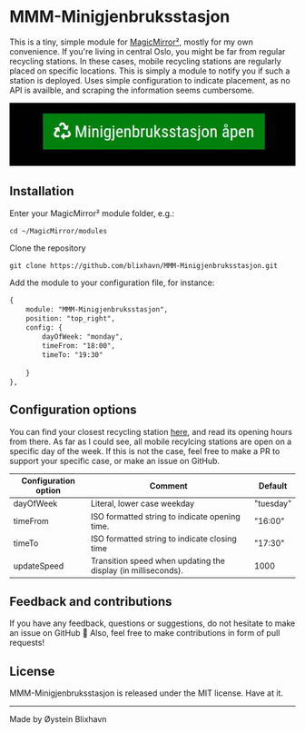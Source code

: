 # MMM-Minigjenbruksstasjon

This is a tiny, simple module for [MagicMirror²](https://magicmirror.builders/), mostly for my own convenience. If you're living in central Oslo, you might be far from regular recycling stations. In these cases, mobile recycling stations are regularly placed on specific locations. This is simply a module to notify you if such a station is deployed. Uses simple configuration to indicate placement, as no API is availble, and scraping the information seems cumbersome.

<img src="./img/example.jpg">

## Installation

Enter your MagicMirror² module folder, e.g.:

    cd ~/MagicMirror/modules

Clone the repository

    git clone https://github.com/blixhavn/MMM-Minigjenbruksstasjon.git

Add the module to your configuration file, for instance:

    {
        module: "MMM-Minigjenbruksstasjon",
        position: "top_right",
        config: {
            dayOfWeek: "monday",
            timeFrom: "18:00",
            timeTo: "19:30"

        }
    },

## Configuration options

You can find your closest recycling station [here](https://www.oslo.kommune.no/avfall-og-gjenvinning/alle-gjenbruksstasjoner/), and read its opening hours from there. As far as I could see, all mobile recylcing stations are open on a specific day of the week. If this is not the case, feel free to make a PR to support your specific case, or make an issue on GitHub.


| Configuration option | Comment                                                                                                                                                                                                    | Default                       |
| -------------------- | ---------------------------------------------------------------------------------------------------------------------------------------------------------------------------------------------------------- | ----------------------------- |
| dayOfWeek       | Literal, lower case weekday                                                                                   | "tuesday"                         |
| timeFrom     | ISO formatted string to indicate opening time.                                                  | "16:00" |
| timeTo     | ISO formatted string to indicate closing time|"17:30"                            |
| updateSpeed                 | Transition speed when updating the display (in milliseconds).                                                                                                                                                                                 | 1000                      |

## Feedback and contributions
If you have any feedback, questions or suggestions, do not hesitate to make an issue on GitHub 🙂 Also, feel free to make contributions in form of pull requests!


## License 
MMM-Minigjenbruksstasjon is released under the MIT license. Have at it.

-----
Made by Øystein Blixhavn